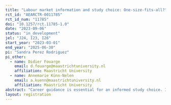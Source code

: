 ```yaml
---
title: "Labour market information and study choice: One-size-fits-all?"
rct_id: "AEARCTR-0011785"
rct_id_num: "11785"
doi: "10.1257/rct.11785-1.0"
date: "2023-09-06"
status: "in_development"
jel: "J24, I23, I26"
start_year: "2023-03-01"
end_year: "2025-06-30"
pi: "Sandra Perez Rodriguez"
pi_other:
  - name: Didier Fouarge
    email: d.fouarge@maastrichtuniversity.nl
    affiliation: Maastricht University
  - name: Annemarie Künn-Nelen
    email: a.kuenn@maastrichtuniversity.nl
    affiliation: Maastricht University
abstract: "Career guidance is essential for an informed study choice. Information on labour demand (e.g., wages) is particularly relevant in order to help youngsters make study choice that fit current and future demand. However, experiments that make such labour market information available to youngsters do not always have the expected effect, suggesting that there is no one-size-fits-all solution. Responsiveness to such information is likely to depend on personal characteristics (e.g., gender and migration background), time and risk preferences and skill level (e.g., numeracy, literacy, graph literacy or economic literacy), as well as on the way the information is presented. In collaboration with one of the largest career guidance platforms in the Netherlands, we conduct a field experiment for 15-year-old students to investigate what format of presenting wage information has the strongest effect on study choice. Our experiment aims at expanding the literature in two ways. First, we analyse what format of labour market information has the strongest effect on study choice. We distinguish between a pictograph (bar chart vs. icon arrays), a (neutral or colourful) ladder or a table in providing wage information for occupations. We hypothesize that the effects depend on gender, socio-economic status, time and risk preferences and migration background. Second, we analyse to what extent the potential heterogeneous effects are driven by differences in numeracy, literacy, graph literacy and economic literacy skills. This enables us to distinguish whether different individuals make intrinsically different choices, or whether different choices are a result of different skill levels. We hypothesize that at least part of the effect of making different choices is the result of different skill levels. We would like to investigate whether differences in skills can fully explain the expected differences in responsiveness towards labour market information. This insight would not only contribute to scientific literature, but would be also highly valuable for policy makers as it provides directions on how to reduce inequality of opportunities by improving the way career guidance is provided."
layout: registration
---
```


